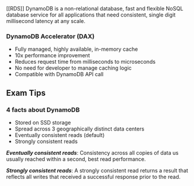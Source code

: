 [[RDS]]
DynamoDB is a non-relational database, fast and flexible NoSQL database service for all applications that need consistent, single digit millisecond latency at any scale.
### DynamoDB Accelerator (DAX)

- Fully managed, highly available, in-memory cache
- 10x performance improvement
- Reduces request time from milliseconds to microseconds
- No need for developer to manage caching logic
- Compatible with DynamoDB API call
## Exam Tips
### 4 facts about DynamoDB
- Stored on SSD storage
- Spread across 3 geographically distinct data centers
- Eventually consistent reads (default)
- Strongly consistent reads

***Eventually consistent reads***: Consistency across all copies of data us usually reached within a second, best read performance.

***Strongly consistent reads***: A strongly consistent read returns a result that reflects all writes that received a successful response prior to the read.

